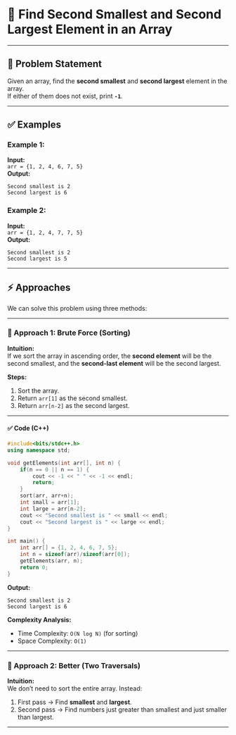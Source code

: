 # 🔎 Find Second Smallest and Second Largest Element in an Array

---

## 📝 Problem Statement

Given an array, find the **second smallest** and **second largest** element in the array.  
If either of them does not exist, print **`-1`**.

---

## ✅ Examples

### Example 1:
**Input:**  
`arr = {1, 2, 4, 6, 7, 5}`  
**Output:**  
```
Second smallest is 2  
Second largest is 6
```

### Example 2:
**Input:**  
`arr = {1, 2, 4, 7, 7, 5}`  
**Output:**  
```
Second smallest is 2  
Second largest is 5
```

---

## ⚡ Approaches

We can solve this problem using three methods:

---

### 🥇 Approach 1: Brute Force (Sorting)

**Intuition:**  
If we sort the array in ascending order, the **second element** will be the second smallest, and the **second-last element** will be the second largest.

**Steps:**
1. Sort the array.  
2. Return `arr[1]` as the second smallest.  
3. Return `arr[n-2]` as the second largest.  

---

#### ✅ Code (C++)

```cpp
#include<bits/stdc++.h>
using namespace std;

void getElements(int arr[], int n) {
    if(n == 0 || n == 1) {
        cout << -1 << " " << -1 << endl; 
        return;
    }
    sort(arr, arr+n);
    int small = arr[1];
    int large = arr[n-2];
    cout << "Second smallest is " << small << endl;
    cout << "Second largest is " << large << endl;
}

int main() {
    int arr[] = {1, 2, 4, 6, 7, 5};
    int n = sizeof(arr)/sizeof(arr[0]);
    getElements(arr, n);
    return 0;
}
```

**Output:**
```
Second smallest is 2
Second largest is 6
```

**Complexity Analysis:**
- Time Complexity: `O(N log N)` (for sorting)  
- Space Complexity: `O(1)`  

---

### 🥈 Approach 2: Better (Two Traversals)

**Intuition:**  
We don’t need to sort the entire array. Instead:
1. First pass → Find **smallest** and **largest**.  
2. Second pass → Find numbers just greater than smallest and just smaller than largest.  

---
